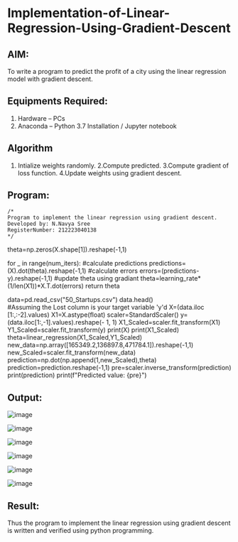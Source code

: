 # Implementation-of-Linear-Regression-Using-Gradient-Descent

## AIM:
To write a program to predict the profit of a city using the linear regression model with gradient descent.

## Equipments Required:
1. Hardware – PCs
2. Anaconda – Python 3.7 Installation / Jupyter notebook

## Algorithm
1. Intialize weights randomly.
2.Compute predicted.
3.Compute gradient of loss function.
4.Update weights using gradient descent.

## Program:
```
/*
Program to implement the linear regression using gradient descent.
Developed by: N.Navya Sree
RegisterNumber: 212223040138
*/
```

theta=np.zeros(X.shape[1]).reshape(-1,1)

for _ in range(num_iters):
    #calculate predictions
    predictions=(X).dot(theta).reshape(-1,1)
    #calculate errors
    errors=(predictions-y).reshape(-1,1)
    #update theta using gradiant
    theta=learning_rate*(1/len(X1))*X.T.dot(errors)
return theta

data=pd.read_csv("50_Startups.csv")
data.head()   
#Assuming the Lost column is your target variable 'y'd
X=(data.iloc [1:,:-2].values) X1=X.astype(float) scaler=StandardScaler() y=(data.iloc[1:,-1].values).reshape(- 1, 1) X1_Scaled=scaler.fit_transform(X1) Y1_Scaled=scaler.fit_transform(y) print(X) print(X1_Scaled) theta=linear_regression(X1_Scaled,Y1_Scaled) new_data=np.array([165349.2,136897.8,471784.1]).reshape(-1,1) new_Scaled=scaler.fit_transform(new_data) prediction=np.dot(np.append(1,new_Scaled),theta) prediction=prediction.reshape(-1,1) pre=scaler.inverse_transform(prediction) print(prediction) print(f"Predicted value: {pre}")

## Output:
![image](https://github.com/sanjayashwinP/Implementation-of-Linear-Regression-Using-Gradient-Descent/assets/147473265/36f9a69f-f339-430a-b1aa-6e5472fd6699)

![image](https://github.com/sanjayashwinP/Implementation-of-Linear-Regression-Using-Gradient-Descent/assets/147473265/815d4160-1a96-4ee8-9a5b-f4096880ae90)

![image](https://github.com/sanjayashwinP/Implementation-of-Linear-Regression-Using-Gradient-Descent/assets/147473265/2f8f4e23-6cc9-434c-9753-d0b40d862f20) 

![image](https://github.com/sanjayashwinP/Implementation-of-Linear-Regression-Using-Gradient-Descent/assets/147473265/b7f72898-1a9b-4a88-9836-b36fbf363e60)

![image](https://github.com/sanjayashwinP/Implementation-of-Linear-Regression-Using-Gradient-Descent/assets/147473265/43c1de1d-955d-4a40-a852-2863fb2c1fad)

![image](https://github.com/sanjayashwinP/Implementation-of-Linear-Regression-Using-Gradient-Descent/assets/147473265/8a0eb588-5ba3-48b6-8236-d7a69318173e)



## Result:
Thus the program to implement the linear regression using gradient descent is written and verified using python programming.
